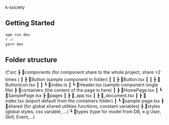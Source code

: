 k-society

## Getting Started

```bash
npm run dev
# or
yarn dev
```

## Folder structure

📦src
 ┣ 📂components (for component share to the whole project, share >2 times )
 ┃ ┣ 📂Button (sample component in folder)
 ┃ ┃ ┣ 📜Button.tsx
 ┃ ┃ ┣ 📜ButtonIcon.tsx
 ┃ ┃ ┗ 📜index.ts
 ┃ ┗ 📜Header.tsx (sample component single file)
 ┣ 📂containers (the content of the page in here)
 ┃ ┣ 📜HomePage.tsx
 ┃ ┗ 📜SamplePage.tsx
 ┣ 📂pages
 ┃ ┣ 📜_app.tsx
 ┃ ┣ 📜_document.tsx
 ┃ ┣ 📜index.tsx (export default from the containers folder)
 ┃ ┗ 📜sample-page.tsx
 ┣ 📂shared (for global shared utilities functions, constant variables)
 ┣ 📂styles (global styles, css variable, ...)
 ┗ 📂types (type for model from DB, e.g User, Skill, Event,...)